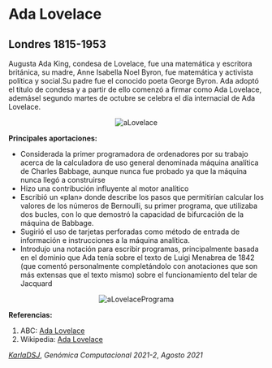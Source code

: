 # Ada Lovelace
## Londres 1815-1953

Augusta Ada King, condesa de Lovelace, fue una matemática y escritora británica, su madre, Anne Isabella Noel Byron, fue matemática y activista política y social.Su padre fue el conocido poeta George Byron. Ada adoptó el título de condesa y a partir de ello comenzó a firmar como Ada Lovelace, ademásel segundo martes de octubre se celebra el día internacial de Ada Lovelace. 


<p align="center">
  <img src="" alt="aLovelace"/>
</p>

**Principales aportaciones:**

* Considerada la primer programadora de ordenadores por su trabajo acerca de la calculadora de uso general denominada máquina analítica de Charles Babbage,  aunque nunca fue probado ya que la máquina nunca llegó a construirse
* Hizo una contribución influyente al motor analítico
* Escribió un «plan» donde describe los pasos que permitirían calcular los valores de los números de Bernoulli, su primer programa, que utilizaba dos bucles, con lo que demostró la capacidad de bifurcación de la máquina de Babbage.
* Sugirió el uso de tarjetas perforadas como método de entrada de información e instrucciones a la máquina analítica.
* Introdujo una notación para escribir programas, principalmente basada en el dominio que Ada tenía sobre el texto de Luigi Menabrea de 1842 (que comentó personalmente completándolo con anotaciones que son más extensas que el texto mismo) sobre el funcionamiento del telar de Jacquard

<p align="center">
  <img src="" alt="aLovelacePrograma"/>
</p>

**Referencias:**
1. ABC: [Ada Lovelace](https://www.abc.es/ciencia/abci-lovelace-legado-201212100000_noticia.html)
2. Wikipedia: [Ada Lovelace](https://es.wikipedia.org/wiki/Ada_Lovelace)

[*KarlaDSJ*](https://github.com/KarlaDSJ), *Genómica Computacional 2021-2*, *Agosto 2021*